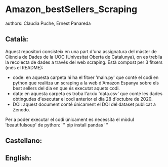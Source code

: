 # Amazon_bestSellers_Scraping
authors: Claudia Puche, Ernest Panareda

## Català:
Aquest repositori consisteix en una part d'una assignatura del màster de Ciència de Dades de la UOC (Univesitat Oberta de Catalunya), on es treblla la recolecta de dades a través del web scraping. Està compost per 3 fitxers (més el README):
- code: en aquesta carpeta hi ha el fitxer 'main.py' que conté el codi en python que realitza un scraping a la web d'Amazon Espanya sobre els best sellers del dia en que és executat aquets codi.
- data: en aquesta carpeta es troba l'arxiu 'data.csv' que conté les dades obtingudes d'executar el codi anterior el dia 28 d'octubre de 2020.
- DOI: aquest document conté únicament el DOI del dataset publicat a Zenodo.

Per a poder executar el codi únicament es necessita el mòdul 'beautifulsoup' de python:
'''
pip install pandas
'''


## Castellano:

## English:

